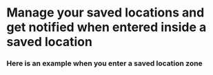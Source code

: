 # Manage your saved locations and get notified when entered inside a saved location

### Here is an example when you enter a saved location zone
